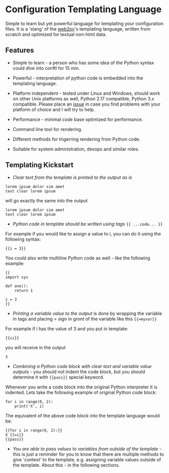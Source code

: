 # Configuration Templating Language

Simple to learn but yet powerful language for templating your configuration files. It is a 'slang' of the [web2py](http://www.web2py.com)'s templating language, written from scratch and optimized for textual non-html data.

## Features

* Simple to learn - a person who has some idea of the Python syntax could dive into conftl for 15 min.

* Powerful - interpretation of python code is embedded into the templating language.

* Platform independent - tested under Linux and Windows, should work on other Unix platforms as well, Python 2.17 compatible, Python 3.x compatible. Please place an [issue](https://github.com/ttt-fifo/conftl/issues) in case you find problems with your platform of choice and I will try to help.

* Performance - minimal code base optimized for performance.

* Command line tool for rendering.

* Different methods for trigerring rendering from Python code.

* Suitable for system administration, devops and similar roles.

## Templating Kickstart

* *Clear text from the template is printed to the output as is*

```
lorem ipsum dolor sim amet
text clear lorem ipsum
```

will go exactly the same into the output

```
lorem ipsum dolor sim amet
text clear lorem ipsum
```

* *Python code in template should be written using tags* ```{{ ...code... }}```

For example if you would like to assign a value to i, you can do it using the following syntax:

```{{i = 3}}```

You could also write multiline Python code as well - like the following example:

```
{{
import sys

def one():
    return 1

i = 3
}}
```

* *Printing a variable value to the output* is done by wrapping the variable in tags and placing = sign in gront of the variable like this ```{{=myvar}}```

For example if i has the value of 3 and you put in template:

```{{=i}}```

you will receive in the output

```3```

* *Combining a Python code block with clear text and variable value outputs* - you should not indent the code block, but you should determine it with ```{{pass}}``` special keyword.

Whenever you write a code block into the original Python interpreter it is indented. Lets take the following example of original Python code block:

```
for i in range(0, 2):
    print('X', i)
```

The equivalent of the above code block into the template language would be:

```
{{for i in range(0, 2):}}
X {{=i}}
{{pass}}
```

* *You are able to pass values to variables from outside of the template* - this is just a reminder for you to know that there are multiple methods to give 'context' to the template, e.g. assigning variable values outside of the template. About this - in the following sections.
